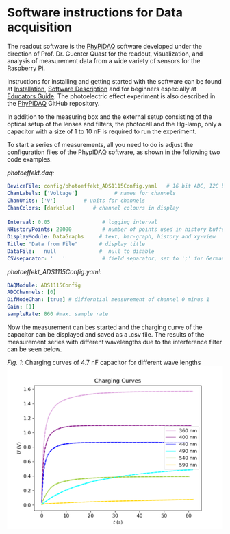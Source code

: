 # Software instructions for Data acquisition

The readout software is the [PhyPiDAQ](https://github.com/PhyPiDAQ) software developed under the direction of Prof. Dr. Guenter Quast for the readout, visualization, and analysis of measurement data from a wide variety of sensors for the Raspberry Pi.

Instructions for installing and getting started with the software can be found at [Installation](https://github.com/PhyPiDAQ/PhyPiDAQ), [Software Description](https://github.com/PhyPiDAQ/PhyPiDAQ/blob/main/docs/Documentation_en.md) and for beginners especially at [Educators Guide](https://github.com/PhyPiDAQ/EducatorsGuide/blob/main/EducatorsGuide.md).
The photoelectric effect experiment is also described in the [PhyPiDAQ](https://github.com/PhyPiDAQ/EducatorsGuide/blob/main/experiments/photoeffect.md) GitHub repository.

In addition to the measuring box and the external setup consisting of the optical setup of the lenses and filters, the photocell and the Hg-lamp, only a capacitor with a size of 1 to 10 nF is required to run the experiment.

To start a series of measurements, all you need to do is adjust the configuration files of the PhypIDAQ software, as shown in the following two code examples.

*photoeffekt.daq:*
```yaml
DeviceFile: config/photoeffekt_ADS1115Config.yaml   # 16 bit ADC, I2C bus
ChanLabels: ['Voltage']            # names for channels 
ChanUnits: ['V']         # units for channels 
ChanColors: [darkblue]      # channel colours in display

Interval: 0.05                 # logging interval  
NHistoryPoints: 20000          # number of points used in history buffer, time=NHistoryPoints*Interval = 2000*0.05 = 100 seconds
DisplayModule: DataGraphs     # text, bar-graph, history and xy-view
Title: "Data from File"       # display title
DataFile:   null              #  null to disable 
CSVseparator: '   '            # field separator, set to ';' for German Excel   
```

*photoeffekt_ADS1115Config.yaml:*
```yaml
DAQModule: ADS1115Config  
ADCChannels: [0]
DifModeChan: [true] # differntial measurement of channel 0 minus 1
Gain: [1]
sampleRate: 860 #max. sample rate
```
Now the measurement can bes started and the charging curve of the capacitor can be displayed and saved as a .csv file.
The results of the measurement series with different wavelengths due to the interference filter can be seen below.

*Fig. 1*: Charging curves of 4.7 nF capacitor for different wave lengths  
                    ![Figure 1](images/curves.png)